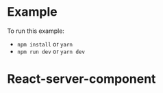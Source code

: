 # Example

To run this example:

- `npm install` or `yarn`
- `npm run dev` or `yarn dev`
# React-server-component
